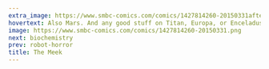 ```yaml
---
extra_image: https://www.smbc-comics.com/comics/1427814260-20150331after.png
hovertext: Also Mars. And any good stuff on Titan, Europa, or Enceladus.
image: https://www.smbc-comics.com/comics/1427814260-20150331.png
next: biochemistry
prev: robot-horror
title: The Meek
---
```

